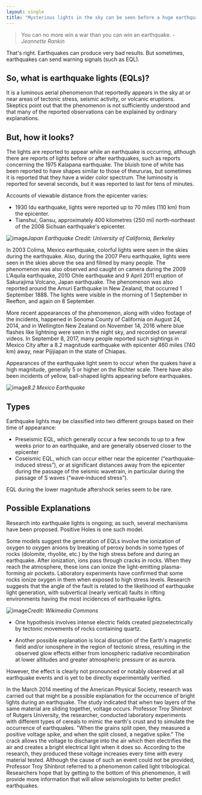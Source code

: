 ```yaml
---
layout: single
title: "Mysterious lights in the sky can be seen before a huge earthquake"
---
```

> You can no more win a war than you can win an earthquake.
> *- Jeannette Rankin*

That's right. Earthquakes can produce very bad results. But sometimes, earthquakes can send warning signals (such as EQL).

So, what is earthquake lights (EQLs)?
-
It is a luminous aerial phenomenon that reportedly appears in the sky at or near areas of tectonic stress, seismic activity, or volcanic eruptions. Skeptics point out that the phenomenon is not sufficiently understood and that many of the reported observations can be explained by ordinary explanations.

But, how it looks?
-
The lights are reported to appear while an earthquake is occurring, although there are reports of lights before or after earthquakes, such as reports concerning the 1975 Kalapana earthquake. The bluish tone of white has been reported to have shapes similar to those of theururas, but sometimes it is reported that they have a wider color spectrum. The luminosity is reported for several seconds, but it was reported to last for tens of minutes.

Accounts of viewable distance from the epicenter varies:
- 1930 Idu earthquake, lights were reported up to 70 miles (110 km) from the epicenter.
- Tianshui, Gansu, approximately 400 kilometres (250 mi) north-northeast of the 2008 Sichuan earthquake's epicenter.

![image](http://ichef.bbci.co.uk/wwfeatures/wm/live/624_351/images/live/p0/33/j9/p033j9fw.jpg)*Japan Earthquake Credit: University of California, Berkeley*

<script async src="//pagead2.googlesyndication.com/pagead/js/adsbygoogle.js"></script>
<ins class="adsbygoogle"
     style="display:block; text-align:center;"
     data-ad-layout="in-article"
     data-ad-format="fluid"
     data-ad-client="ca-pub-7868661326160958"
     data-ad-slot="3072558811"></ins>
<script>
     (adsbygoogle = window.adsbygoogle || []).push({});
</script>


In 2003 Colima, Mexico earthquake, colorful lights were seen in the skies during the earthquake. Also, during the 2007 Peru earthquake, lights were seen in the skies above the sea and filmed by many people. The phenomenon was also observed and caught on camera during the 2009 L'Aquila earthquake, 2010 Chile earthquake and 9 April 2011 eruption of Sakurajima Volcano, Japan earthquake. The phenomenon was also reported around the Amuri Earthquake in New Zealand, that occurred 1 September 1888. The lights were visible in the morning of 1 September in Reefton, and again on 8 September.

More recent appearances of the phenomenon, along with video footage of the incidents, happened in Sonoma County of California on August 24, 2014, and in Wellington New Zealand on November 14, 2016 where blue flashes like lightning were seen in the night sky, and recorded on several videos. In September 8, 2017, many people reported such sightings in Mexico City after a 8.2 magnitude earthquake with epicenter 460 miles (740 km) away, near Pijijiapan in the state of Chiapas.

Appearances of the earthquake light seem to occur when the quakes have a high magnitude, generally 5 or higher on the Richter scale. There have also been incidents of yellow, ball-shaped lights appearing before earthquakes.

![image](https://thumbor.forbes.com/thumbor/1280x868/https%3A%2F%2Fblogs-images.forbes.com%2Ftrevornace%2Ffiles%2F2017%2F09%2Fearthquake-light-1200x751.jpg)*8.2 Mexico Earthquake*

Types
-
Earthquake lights may be classified into two different groups based on their time of appearance:
- Preseismic EQL, which generally occur a few seconds to up to a few weeks prior to an earthquake, and are generally observed closer to the epicenter
- Coseismic EQL, which can occur either near the epicenter (“earthquake‐induced stress”), or at significant distances away from the epicenter during the passage of the seismic wavetrain, in particular during the passage of S waves (“wave‐induced stress”).

EQL during the lower magnitude aftershock series seem to be rare.

<script async src="//pagead2.googlesyndication.com/pagead/js/adsbygoogle.js"></script>
<ins class="adsbygoogle"
     style="display:block; text-align:center;"
     data-ad-layout="in-article"
     data-ad-format="fluid"
     data-ad-client="ca-pub-7868661326160958"
     data-ad-slot="3072558811"></ins>
<script>
     (adsbygoogle = window.adsbygoogle || []).push({});
</script>


Possible Explanations
-
Research into earthquake lights is ongoing; as such, several mechanisms have been proposed. Positive Holes is one such model.

Some models suggest the generation of EQLs involve the ionization of oxygen to oxygen anions by breaking of peroxy bonds in some types of rocks (dolomite, rhyolite, etc.) by the high stress before and during an earthquake. After ionization, ions pass through cracks in rocks. When they reach the atmosphere, these ions can ionize the light-emitting plasma-forming air pockets. Laboratory experiments have confirmed that some rocks ionize oxygen in them when exposed to high stress levels. Research suggests that the angle of the fault is related to the likelihood of earthquake light generation, with subvertical (nearly vertical) faults in rifting environments having the most incidences of earthquake lights.

![image](https://upload.wikimedia.org/wikipedia/commons/9/9f/How_EQL_form.gif)*Credit: Wikimedia Commons*

- One hypothesis involves intense electric fields created piezoelectrically by tectonic movements of rocks containing quartz.

- Another possible explanation is local disruption of the Earth's magnetic field and/or ionosphere in the region of tectonic stress, resulting in the observed glow effects either from ionospheric radiative recombination at lower altitudes and greater atmospheric pressure or as aurora.

However, the effect is clearly not pronounced or notably observed at all earthquake events and is yet to be directly experimentally verified.

<script async src="//pagead2.googlesyndication.com/pagead/js/adsbygoogle.js"></script>
<ins class="adsbygoogle"
     style="display:block; text-align:center;"
     data-ad-layout="in-article"
     data-ad-format="fluid"
     data-ad-client="ca-pub-7868661326160958"
     data-ad-slot="3072558811"></ins>
<script>
     (adsbygoogle = window.adsbygoogle || []).push({});
</script>


In the March 2014 meeting of the American Physical Society, research was carried out that might be a possible explanation for the occurrence of bright lights during an earthquake. The study indicated that when two layers of the same material are sliding together, voltage occurs. Professor Troy Shinbrot of Rutgers University, the researcher, conducted laboratory experiments with different types of cereals to mimic the earth's crust and to simulate the occurrence of earthquakes. "When the grains split open, they measured a positive voltage spike, and when the split closed, a negative spike." The crack allows the voltage to discharge into the air which then electrifies the air and creates a bright electrical light when it does so. According to the research, they produced these voltage increases every time with every material tested. Although the cause of such an event could not be provided, Professor Troy Shinbrot referred to a phenomenon called light tribological. Researchers hope that by getting to the bottom of this phenomenon, it will provide more information that will allow seismologists to better predict earthquakes.
